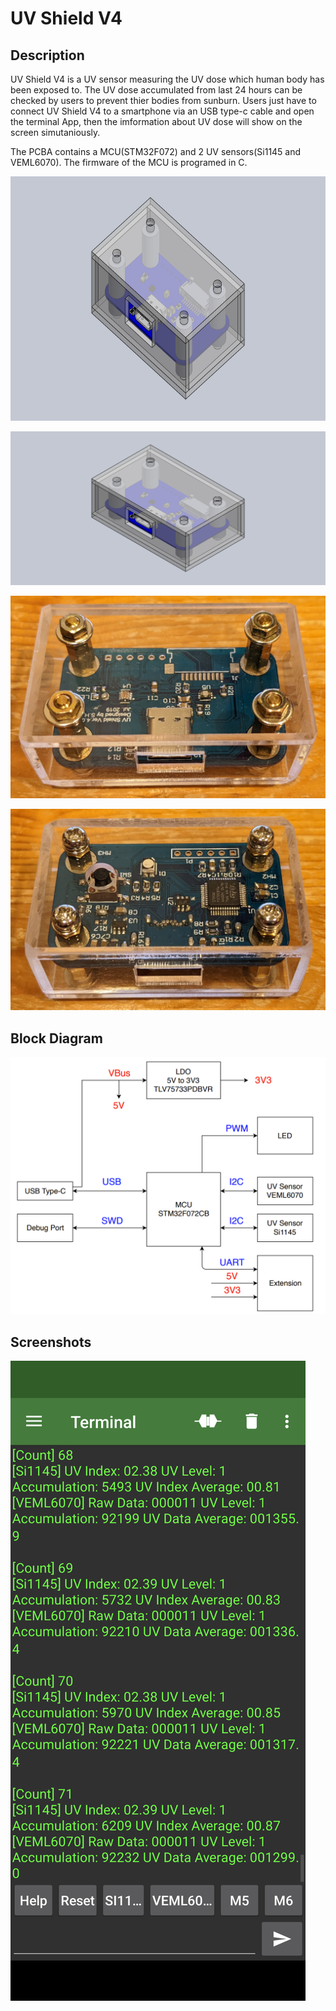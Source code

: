 # UV Shield V4

## Description
UV Shield V4 is a UV sensor measuring the UV dose which human body has been exposed to.
The UV dose accumulated from last 24 hours can be checked by users to prevent thier bodies from sunburn.
Users just have to connect UV Shield V4 to a smartphone via an USB type-c cable and open the terminal App, then the imformation about UV dose will show on the screen simutaniously.
  
  
The PCBA contains a MCU(STM32F072) and 2 UV sensors(Si1145 and VEML6070). The firmware of the MCU is programed in C.
  
  <img src="https://github.com/foreveryang1993/UV_Shield_V4/blob/main/Readme/Assembly.JPG" width="800" height="391"/><br/>
  
![](https://github.com/foreveryang1993/UV_Shield_V4/blob/main/Readme/Assembly.JPG)
  
    
![](https://github.com/foreveryang1993/UV_Shield_V4/blob/main/Readme/UV%20Shield%20V4_Top.jpg)
  
  
![](https://github.com/foreveryang1993/UV_Shield_V4/blob/main/Readme/UV%20Shield%20V4_Bottom.jpg)
  
  
## Block Diagram
![](https://github.com/foreveryang1993/UV_Shield_V4/blob/main/Readme/Block%20Diagram.png)
  
  
## Screenshots
  
  

![](https://github.com/foreveryang1993/UV_Shield_V4/blob/main/Readme/Screenshot.png)
